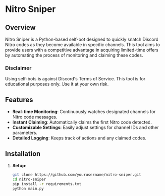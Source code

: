 # Nitro Sniper

## Overview

Nitro Sniper is a Python-based self-bot designed to quickly snatch Discord Nitro codes as they become available in specific channels. This tool aims to provide users with a competitive advantage in acquiring limited-time offers by automating the process of monitoring and claiming these codes.

### Disclaimer

Using self-bots is against Discord's Terms of Service. This tool is for educational purposes only. Use it at your own risk.

## Features

- **Real-time Monitoring**: Continuously watches designated channels for Nitro code messages.
- **Instant Claiming**: Automatically claims the first Nitro code detected.
- **Customizable Settings**: Easily adjust settings for channel IDs and other parameters.
- **Detailed Logging**: Keeps track of actions and any claimed codes.

## Installation

1. **Setup**:
   ```bash
   git clone https://github.com/yourusername/nitro-sniper.git
   cd nitro-sniper
   pip install -r requirements.txt
   python main.py


